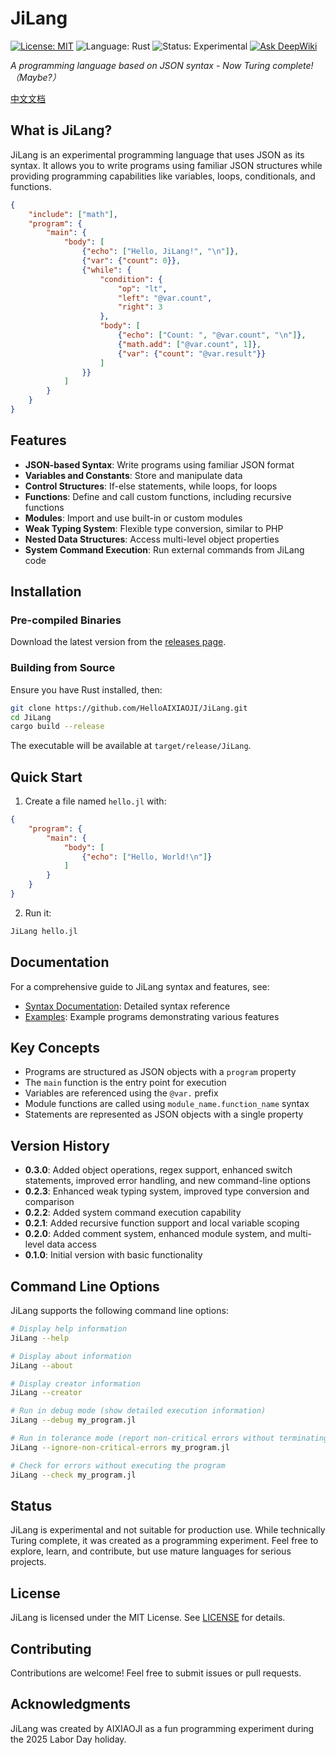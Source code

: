 # JiLang

[![License: MIT](https://img.shields.io/badge/License-MIT-yellow.svg)](https://opensource.org/licenses/MIT)
![Language: Rust](https://img.shields.io/badge/Language-Rust-orange.svg)
![Status: Experimental](https://img.shields.io/badge/Status-Experimental-blue.svg)
[![Ask DeepWiki](https://deepwiki.com/badge.svg)](https://deepwiki.com/HelloAIXIAOJI/JiLang)

*A programming language based on JSON syntax - Now Turing complete!（Maybe?）*

[中文文档](README.zh.md)

## What is JiLang?

JiLang is an experimental programming language that uses JSON as its syntax. It allows you to write programs using familiar JSON structures while providing programming capabilities like variables, loops, conditionals, and functions.

```json
{
    "include": ["math"],
    "program": {
        "main": {
            "body": [
                {"echo": ["Hello, JiLang!", "\n"]},
                {"var": {"count": 0}},
                {"while": {
                    "condition": {
                        "op": "lt",
                        "left": "@var.count",
                        "right": 3
                    },
                    "body": [
                        {"echo": ["Count: ", "@var.count", "\n"]},
                        {"math.add": ["@var.count", 1]},
                        {"var": {"count": "@var.result"}}
                    ]
                }}
            ]
        }
    }
}
```

## Features

- **JSON-based Syntax**: Write programs using familiar JSON format
- **Variables and Constants**: Store and manipulate data
- **Control Structures**: If-else statements, while loops, for loops
- **Functions**: Define and call custom functions, including recursive functions
- **Modules**: Import and use built-in or custom modules
- **Weak Typing System**: Flexible type conversion, similar to PHP
- **Nested Data Structures**: Access multi-level object properties
- **System Command Execution**: Run external commands from JiLang code

## Installation

### Pre-compiled Binaries

Download the latest version from the [releases page](https://github.com/HelloAIXIAOJI/JiLang/releases).

### Building from Source

Ensure you have Rust installed, then:

```bash
git clone https://github.com/HelloAIXIAOJI/JiLang.git
cd JiLang
cargo build --release
```

The executable will be available at `target/release/JiLang`.

## Quick Start

1. Create a file named `hello.jl` with:

```json
{
    "program": {
        "main": {
            "body": [
                {"echo": ["Hello, World!\n"]}
            ]
        }
    }
}
```

2. Run it:

```bash
JiLang hello.jl
```

## Documentation

For a comprehensive guide to JiLang syntax and features, see:

- [Syntax Documentation](docs/syntax_en.md): Detailed syntax reference
- [Examples](docs/examples.md): Example programs demonstrating various features

## Key Concepts

- Programs are structured as JSON objects with a `program` property
- The `main` function is the entry point for execution
- Variables are referenced using the `@var.` prefix
- Module functions are called using `module_name.function_name` syntax
- Statements are represented as JSON objects with a single property

## Version History

- **0.3.0**: Added object operations, regex support, enhanced switch statements, improved error handling, and new command-line options
- **0.2.3**: Enhanced weak typing system, improved type conversion and comparison
- **0.2.2**: Added system command execution capability
- **0.2.1**: Added recursive function support and local variable scoping
- **0.2.0**: Added comment system, enhanced module system, and multi-level data access
- **0.1.0**: Initial version with basic functionality

## Command Line Options

JiLang supports the following command line options:

```bash
# Display help information
JiLang --help

# Display about information
JiLang --about

# Display creator information
JiLang --creator

# Run in debug mode (show detailed execution information)
JiLang --debug my_program.jl

# Run in tolerance mode (report non-critical errors without terminating)
JiLang --ignore-non-critical-errors my_program.jl

# Check for errors without executing the program
JiLang --check my_program.jl
```

## Status

JiLang is experimental and not suitable for production use. While technically Turing complete, it was created as a programming experiment. Feel free to explore, learn, and contribute, but use mature languages for serious projects.

## License

JiLang is licensed under the MIT License. See [LICENSE](LICENSE) for details.

## Contributing

Contributions are welcome! Feel free to submit issues or pull requests.

## Acknowledgments

JiLang was created by AIXIAOJI as a fun programming experiment during the 2025 Labor Day holiday.
